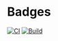 # Badges
[![CI](https://github.com/xh-polaris/account/actions/workflows/static-analysis.yaml/badge.svg)](https://github.com/xh-polaris/account/actions/workflows/static-analysis.yaml)
[![Build](https://github.com/xh-polaris/account/actions/workflows/docker-publish.yml/badge.svg)](https://github.com/xh-polaris/account/actions/workflows/docker-publish.yml)